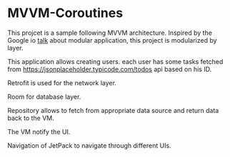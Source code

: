 # MVVM-Coroutines
This projcet is a sample following MVVM architecture. 
Inspired by the Google io [talk](https://www.youtube.com/watch?v=PZBg5DIzNww) about modular application, this project is modularized by layer.

This application allows creating users. each user has some tasks fetched from https://jsonplaceholder.typicode.com/todos api based on his ID.

Retrofit is used for the network layer.

Room for database layer.

Repository allows to fetch from appropriate data source and return data back to the VM.

The VM notify the UI.

Navigation of JetPack to navigate through different UIs.
